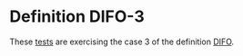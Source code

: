 # Definition DIFO-3

These [tests](.) are exercising the case 3 of the definition [DIFO](../difo/Readme.md).
